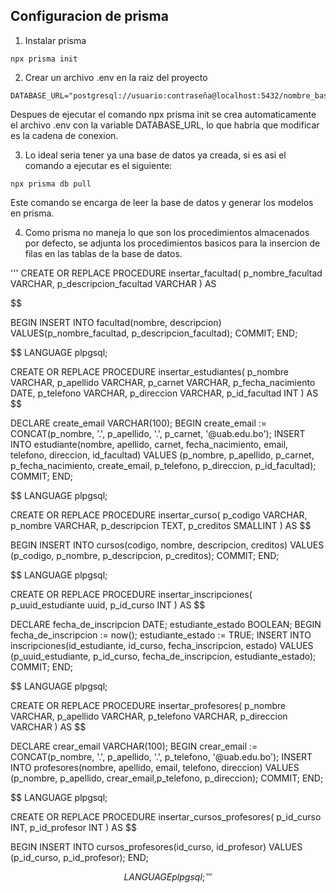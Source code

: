 ## Configuracion de prisma

1. Instalar prisma

```
npx prisma init
```

2. Crear un archivo .env en la raiz del proyecto

```
DATABASE_URL="postgresql://usuario:contraseña@localhost:5432/nombre_base_de_datos"
```

Despues de ejecutar el comando npx prisma init se crea automaticamente el archivo .env con la variable DATABASE_URL, lo que habria que modificar es la cadena de conexion.

3. Lo ideal seria tener ya una base de datos ya creada, si es asi el comando a ejecutar es el siguiente:

```
npx prisma db pull
```

Este comando se encarga de leer la base de datos y generar los modelos en prisma.

4. Como prisma no maneja lo que son los procedimientos almacenados por defecto, se adjunta los procedimientos basicos para la insercion de filas en las tablas de la base de datos.

'''
CREATE OR REPLACE PROCEDURE insertar_facultad(
p_nombre_facultad VARCHAR,
p_descripcion_facultad VARCHAR
) AS

$$

BEGIN
	INSERT INTO facultad(nombre, descripcion)
	VALUES(p_nombre_facultad, p_descripcion_facultad);
	COMMIT;
END;

$$ LANGUAGE plpgsql;

CREATE OR REPLACE PROCEDURE insertar_estudiantes(
    p_nombre VARCHAR,
    p_apellido VARCHAR,
    p_carnet VARCHAR,
    p_fecha_nacimiento DATE,
    p_telefono VARCHAR,
    p_direccion VARCHAR,
    p_id_facultad INT
) AS
$$

DECLARE
create_email VARCHAR(100);
BEGIN
create_email := CONCAT(p_nombre, '.', p_apellido, '.', p_carnet, '@uab.edu.bo');
INSERT INTO estudiante(nombre, apellido, carnet, fecha_nacimiento, email, telefono, direccion, id_facultad)
VALUES (p_nombre, p_apellido, p_carnet, p_fecha_nacimiento, create_email, p_telefono, p_direccion, p_id_facultad);
COMMIT;
END;

$$
LANGUAGE plpgsql;

CREATE OR REPLACE PROCEDURE insertar_curso(
	p_codigo VARCHAR,
	p_nombre VARCHAR,
	p_descripcion TEXT,
	p_creditos SMALLINT
) AS
$$

BEGIN
INSERT INTO cursos(codigo, nombre, descripcion, creditos)
VALUES (p_codigo, p_nombre, p_descripcion, p_creditos);
COMMIT;
END;

$$
LANGUAGE plpgsql;


CREATE OR REPLACE PROCEDURE insertar_inscripciones(
	p_uuid_estudiante uuid,
	p_id_curso INT
) AS
$$

DECLARE
fecha_de_inscripcion DATE;
estudiante_estado BOOLEAN;
BEGIN
fecha_de_inscripcion := now();
estudiante_estado := TRUE;
INSERT INTO inscripciones(id_estudiante, id_curso, fecha_inscripcion, estado)
VALUES (p_uuid_estudiante, p_id_curso, fecha_de_inscripcion, estudiante_estado);
COMMIT;
END;

$$
LANGUAGE plpgsql;

CREATE OR REPLACE PROCEDURE insertar_profesores(
	p_nombre VARCHAR,
    p_apellido VARCHAR,
    p_telefono VARCHAR,
    p_direccion VARCHAR
) AS
$$

DECLARE
crear_email VARCHAR(100);
BEGIN
crear_email := CONCAT(p_nombre, '.', p_apellido, '.', p_telefono, '@uab.edu.bo');
INSERT INTO profesores(nombre, apellido, email, telefono, direccion)
VALUES (p_nombre, p_apellido, crear_email,p_telefono, p_direccion);
COMMIT;
END;

$$
LANGUAGE plpgsql;

CREATE OR REPLACE PROCEDURE insertar_cursos_profesores(
	p_id_curso INT,
    p_id_profesor INT
) AS
$$

BEGIN
INSERT INTO cursos_profesores(id_curso, id_profesor)
VALUES (p_id_curso, p_id_profesor);
END;

$$
LANGUAGE plpgsql;
'''
$$
